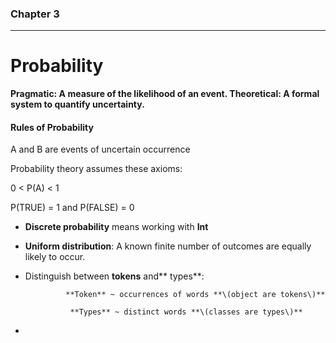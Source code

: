 ### Chapter 3

---

# Probability

**Pragmatic: A measure of the likelihood of an event. Theoretical: A formal system to quantify uncertainty.**

#### Rules of Probability 

A and B are events of uncertain occurrence 

Probability theory assumes these axioms:

0 &lt; P\(A\) &lt; 1

P\(TRUE\) = 1 and P\(FALSE\) = 0 

* **Discrete probability** means working with **Int**

* **Uniform distribution**: A known finite number of outcomes are equally likely to occur. 

* Distinguish between **tokens** and** types**:

               **Token** ~ occurrences of words **\(object are tokens\)**

                **Types** ~ distinct words **\(classes are types\)**

* 








